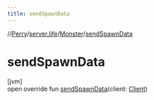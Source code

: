 ```yaml
---
title: sendSpawnData
---
```

//[Perry](../../../index.html)/[server.life](../index.html)/[Monster](index.html)/[sendSpawnData](send-spawn-data.html)



# sendSpawnData



[jvm]\
open override fun [sendSpawnData](send-spawn-data.html)(client: [Client](../../client/-client/index.html))





